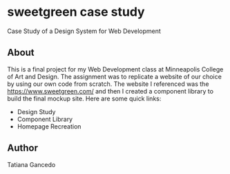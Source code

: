 # sweetgreen case study
Case Study of a Design System for Web Development

## About
This is a final project for my Web Development class at Minneapolis College of Art and Design. The assignment was to replicate a website of our choice by using our own code from scratch. The website I referenced was the https://www.sweetgreen.com/ and then I created a component library to build the final mockup site. Here are some quick links:

- Design Study
- Component Library
- Homepage Recreation

## Author
Tatiana Gancedo
